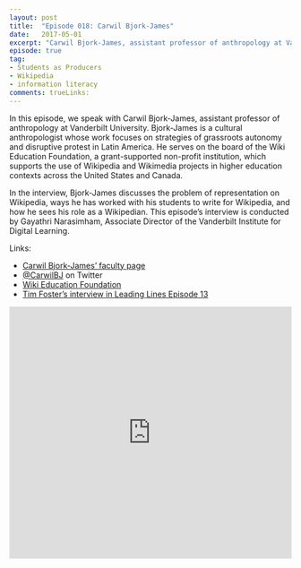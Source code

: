 ```yaml
---
layout: post
title:  "Episode 018: Carwil Bjork-James"
date:   2017-05-01
excerpt: "Carwil Bjork-James, assistant professor of anthropology at Vanderbilt University, shares his experiences writing for Wikipedia with his students."
episode: true
tag:
- Students as Producers
- Wikipedia
- information literacy
comments: trueLinks:
---
```



In this episode, we speak with Carwil Bjork-James, assistant professor of anthropology at Vanderbilt University. Bjork-James is a cultural anthropologist whose work focuses on strategies of grassroots autonomy and disruptive protest in Latin America. He serves on the board of the Wiki Education Foundation, a grant-supported non-profit institution, which supports the use of Wikipedia and Wikimedia projects in higher education contexts across the United States and Canada.

In the interview, Bjork-James discusses the problem of representation on Wikipedia, ways he has worked with his students to write for Wikipedia, and how he sees his role as a Wikipedian. This episode’s interview is conducted by Gayathri Narasimham, Associate Director of the Vanderbilt Institute for Digital Learning.

Links:
* [Carwil Bjork-James’ faculty page](https://as.vanderbilt.edu/anthropology/bio/carwil-bjork-james)
*	[@CarwilBJ](https://twitter.com/CarwilBJ) on Twitter
*	[Wiki Education Foundation](https://wikiedu.org/)
*	[Tim Foster’s interview in Leading Lines Episode 13](http://leadinglinespod.com/episode-013/)

<iframe width="100%" height="450" scrolling="no" frameborder="no" src="https://w.soundcloud.com/player/?url=https%3A//api.soundcloud.com/tracks/319923365%3Fsecret_token%3Ds-kTrbI&amp;auto_play=false&amp;hide_related=false&amp;show_comments=true&amp;show_user=true&amp;show_reposts=false&amp;visual=true"></iframe>
